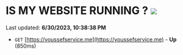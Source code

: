 # IS MY WEBSITE RUNNING ? [![](https://img.shields.io/static/v1?label=Sponsor&message=%E2%9D%A4&logo=GitHub&color=%23fe8e86)](https://github.com/sponsors/<username>)

Last updated: **6/30/2023, 10:38:38 PM**

- `GET` [https://youssefservice.me](https://youssefservice.me) - **Up** (850ms)
